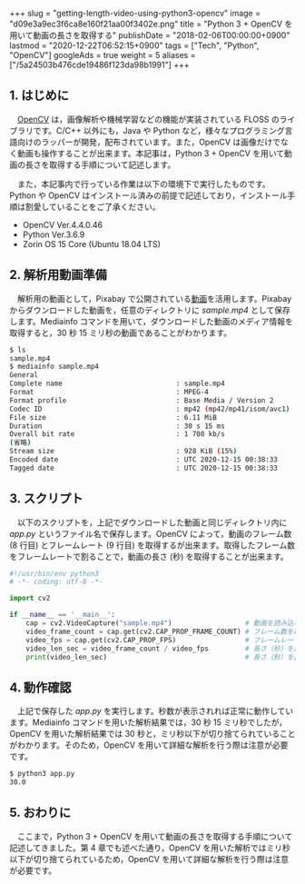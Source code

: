 +++
slug = "getting-length-video-using-python3-opencv"
image = "d09e3a9ec3f6ca8e160f21aa00f3402e.png"
title = "Python 3 + OpenCV を用いて動画の長さを取得する"
publishDate = "2018-02-06T00:00:00+0900"
lastmod = "2020-12-22T06:52:15+0900"
tags = ["Tech", "Python", "OpenCV"]
googleAds = true
weight = 5
aliases = ["/5a24503b476cde19486f123da98b1991"]
+++

## 1. はじめに

　[OpenCV](https://opencv.org/) は，画像解析や機械学習などの機能が実装されている FLOSS のライブラリです。C/C++ 以外にも，Java や Python など，様々なプログラミング言語向けのラッパーが開発，配布されています。また，OpenCV は画像だけでなく動画も操作することが出来ます。本記事は，Python 3 + OpenCV を用いて動画の長さを取得する手順について記述します。

　また，本記事内で行っている作業は以下の環境下で実行したものです。Python や OpenCV はインストール済みの前提で記述しており，インストール手順は割愛していることをご了承ください。

* OpenCV Ver.4.4.0.46
* Python Ver.3.6.9
* Zorin OS 15 Core (Ubuntu 18.04 LTS)

## 2. 解析用動画準備

　解析用の動画として，Pixabay で公開されている[動画](https://pixabay.com/ja/videos/%E6%9C%88-%E6%B3%8A-%E6%9C%88%E5%85%89-%E7%A9%BA-%E7%A5%9E%E7%A7%98%E7%9A%84%E3%81%A7%E3%81%99-59026/)を活用します。Pixabay からダウンロードした動画を，任意のディレクトリに *sample.mp4* として保存します。Mediainfo コマンドを用いて，ダウンロードした動画のメディア情報を取得すると，30 秒 15 ミリ秒の動画であることがわかります。

```bash
$ ls
sample.mp4
$ mediainfo sample.mp4
General
Complete name                            : sample.mp4
Format                                   : MPEG-4
Format profile                           : Base Media / Version 2
Codec ID                                 : mp42 (mp42/mp41/isom/avc1)
File size                                : 6.11 MiB
Duration                                 : 30 s 15 ms
Overall bit rate                         : 1 708 kb/s
(省略)
Stream size                              : 928 KiB (15%)
Encoded date                             : UTC 2020-12-15 00:38:33
Tagged date                              : UTC 2020-12-15 00:38:33
```

## 3. スクリプト

　以下のスクリプトを，上記でダウンロードした動画と同じディレクトリ内に *app.py* というファイル名で保存します。OpenCV によって，動画のフレーム数 (8 行目) とフレームレート (9 行目) を取得するが出来ます。取得したフレーム数をフレームレートで割ることで，動画の長さ (秒) を取得することが出来ます。

```python {linenos=table}
#!/usr/bin/env python3
# -*- coding: utf-8 -*-

import cv2

if __name__ == '__main__':
    cap = cv2.VideoCapture("sample.mp4")                  # 動画を読み込む
    video_frame_count = cap.get(cv2.CAP_PROP_FRAME_COUNT) # フレーム数を取得する
    video_fps = cap.get(cv2.CAP_PROP_FPS)                 # フレームレートを取得する
    video_len_sec = video_frame_count / video_fps         # 長さ（秒）を計算する
    print(video_len_sec)                                  # 長さ（秒）を出力する
```

## 4. 動作確認

　上記で保存した *app.py* を実行します。秒数が表示されれば正常に動作しています。Mediainfo コマンドを用いた解析結果では，30 秒 15 ミリ秒でしたが，OpenCV を用いた解析結果では 30 秒と，ミリ秒以下が切り捨てられていることがわかります。そのため，OpenCV を用いて詳細な解析を行う際は注意が必要です。

```bash
$ python3 app.py 
30.0
```

## 5. おわりに

　ここまで，Python 3 + OpenCV を用いて動画の長さを取得する手順について記述してきました。第 4 章でも述べた通り，OpenCV を用いた解析ではミリ秒以下が切り捨てられているため，OpenCV を用いて詳細な解析を行う際は注意が必要です。
